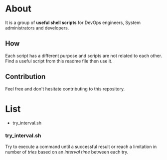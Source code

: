 # About
It is a group of **useful shell scripts** for DevOps engineers, System administrators and developers.

## How
Each script has a different purpose and scripts are not related to each other.
Find a useful script from this readme file then use it.

## Contribution
Feel free and don't hesitate contributing to this repository.

# List
+ try_interval.sh

### try_interval.sh
Try to execute a command until a successful result or reach a limitation in number of *tries* based on an *interval time* between each try.
